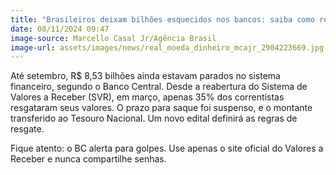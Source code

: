 ```yaml
---
title: "Brasileiros deixam bilhões esquecidos nos bancos: saiba como resgatar"
date: 08/11/2024 09:47
image-source: Marcello Casal Jr/Agência Brasil
image-url: assets/images/news/real_moeda_dinheiro_mcajr_2904223669.jpg
---
```


Até setembro, R$ 8,53 bilhões ainda estavam parados no sistema financeiro, segundo o Banco Central. Desde a reabertura do Sistema de Valores a Receber (SVR), em março, apenas 35% dos correntistas resgataram seus valores. O prazo para saque foi suspenso, e o montante transferido ao Tesouro Nacional. Um novo edital definirá as regras de resgate.

Fique atento: o BC alerta para golpes. Use apenas o site oficial do Valores a Receber e nunca compartilhe senhas.